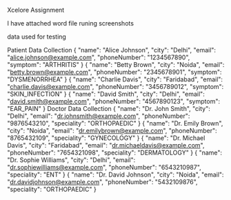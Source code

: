Xcelore Assignment

I have attached word file runing screenshots

data used for testing

Patient Data Collection
{
"name": "Alice Johnson",
"city": "Delhi",
"email": "alice.johnson@example.com",
"phoneNumber": "1234567890",
"symptom": "ARTHRITIS"
}
{
"name": "Betty Brown",
"city": "Noida",
"email": "betty.brown@example.com",
"phoneNumber": "2345678901",
"symptom": "DYSMENORRHEA"
}
{
"name": "Charlie Davis",
"city": "Faridabad",
"email": "charlie.davis@example.com",
"phoneNumber": "3456789012",
"symptom": "SKIN_INFECTION"
}
{
"name": "David Smith",
"city": "Delhi",
"email": "david.smith@example.com",
"phoneNumber": "4567890123",
"symptom": "EAR_PAIN"
}
Doctor Data Collection
{
"name": "Dr. John Smith",
"city": "Delhi",
"email": "dr.johnsmith@example.com",
"phoneNumber": "9876543210",
"speciality": "ORTHOPAEDIC"
}
{
"name": "Dr. Emily Brown",
"city": "Noida",
"email": "dr.emilybrown@example.com",
"phoneNumber": "8765432109",
"speciality": "GYNECOLOGY"
}
{
"name": "Dr. Michael Davis",
"city": "Faridabad",
"email": "dr.michaeldavis@example.com",
"phoneNumber": "7654321098",
"speciality": "DERMATOLOGY"
}
{
"name": "Dr. Sophie Williams",
"city": "Delhi",
"email": "dr.sophiewilliams@example.com",
"phoneNumber": "6543210987",
"speciality": "ENT"
}
{
"name": "Dr. David Johnson",
"city": "Noida",
"email": "dr.davidjohnson@example.com",
"phoneNumber": "5432109876",
"speciality": "ORTHOPAEDIC"
}
